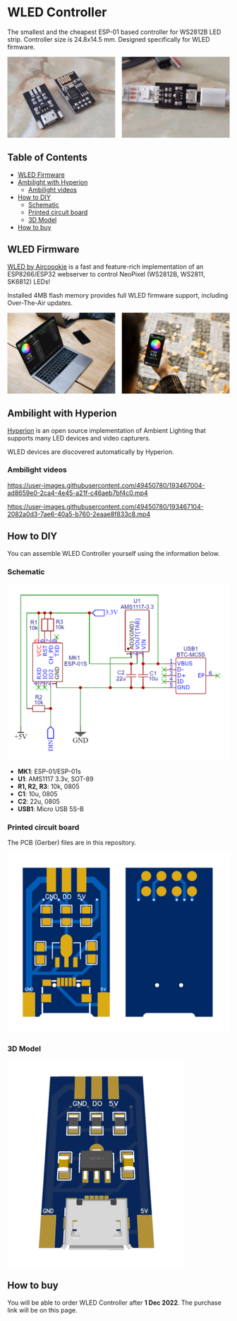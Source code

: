 # WLED Controller
The smallest and the cheapest ESP-01 based controller for WS2812B LED strip. Controller size is 24.8x14.5 mm. Designed specifically for WLED firmware.

<img src="images/controller.png">


## Table of Contents
- [WLED Firmware](#wled-firmware)
- [Ambilight with Hyperion](#ambilight-with-hyperion)
  * [Ambilight videos](#ambilight-videos)
- [How to DIY](#how-to-diy)
  * [Schematic](#schematic)
  * [Printed circuit board](#printed-circuit-board)
  * [3D Model](#3d-model)
- [How to buy](#how-to-buy)


## WLED Firmware
<a href="https://github.com/Aircoookie/WLED">WLED by Aircoookie</a> is a fast and feature-rich implementation of an ESP8266/ESP32 webserver to control NeoPixel (WS2812B, WS2811, SK6812) LEDs!

Installed 4MB flash memory provides full WLED firmware support, including Over-The-Air updates.

<img src="images/wled-render.png">


## Ambilight with Hyperion
<a href="https://github.com/hyperion-project/hyperion.ng">Hyperion</a> is an open source implementation of Ambient Lighting that supports many LED devices and video capturers. 

WLED devices are discovered automatically by Hyperion.

### Ambilight videos
https://user-images.githubusercontent.com/49450780/193467004-ad8659e0-2ca4-4e45-a21f-c46aeb7bf4c0.mp4

https://user-images.githubusercontent.com/49450780/193467104-2082a0d3-7ae6-40a5-b760-2eaae8f833c8.mp4


## How to DIY
You can assemble WLED Controller yourself using the information below.

### Schematic
<img width="600px" src="images/schema.png">

- **MK1**: ESP-01/ESP-01s
- **U1**: AMS1117 3.3v, SOT-89
- **R1, R2, R3**: 10k, 0805
- **C1**: 10u, 0805
- **C2**: 22u, 0805
- **USB1**: Micro USB 5S-B

### Printed circuit board
The PCB (Gerber) files are in this repository.

<img width="600px" src="images/2D-pcb.png">

### 3D Model
<img width="400px" src="images/3D-model.png">


## How to buy
You will be able to order WLED Controller after **1 Dec 2022**. The purchase link will be on this page.
